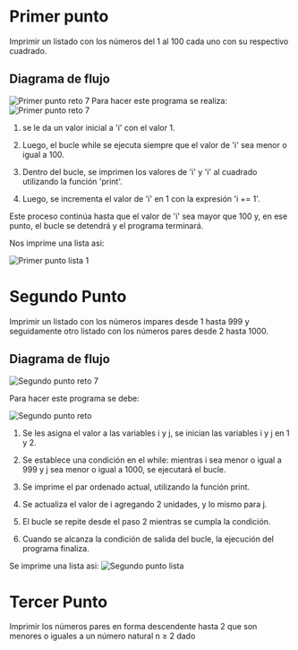 # Primer punto 

Imprimir un listado con los números del 1 al 100 cada uno con su respectivo cuadrado.

## Diagrama de flujo 
![Primer punto reto 7](https://user-images.githubusercontent.com/124607325/228106161-4fb4d7ed-14bd-465f-a73e-000f25f6636a.png)
Para hacer este programa se realiza: 
![Primer punto reto 7](https://user-images.githubusercontent.com/124607325/228106277-e1b1164e-9e4f-42d1-8078-debc50c6eccd.png)


1. se le da un valor inicial a 'i' con el valor 1.

2. Luego, el bucle while se ejecuta siempre que el valor de 'i' sea menor o igual a 100.

3. Dentro del bucle, se imprimen los valores de 'i' y 'i' al cuadrado utilizando la función 'print'.

4. Luego, se incrementa el valor de 'i' en 1 con la expresión 'i += 1'.

Este proceso continúa hasta que el valor de 'i' sea mayor que 100 y, en ese punto, el bucle se detendrá y el programa terminará.

Nos imprime una lista asi: 

![Primer punto lista 1](https://user-images.githubusercontent.com/124607325/228106317-3cae5192-375e-466e-b38b-d1a8bcf989f4.png)



# Segundo Punto

Imprimir un listado con los números impares desde 1 hasta 999 y seguidamente otro listado con los números pares desde 2 hasta 1000.

## Diagrama de flujo 

![Segundo punto reto 7](https://user-images.githubusercontent.com/124607325/228106555-bd67fe88-3593-4f79-8cc0-ed06f0fbc218.png)

Para hacer este programa se debe: 

![Segundo punto reto ](https://user-images.githubusercontent.com/124607325/228107791-d4e47f6f-e7cf-4954-a902-74407045654a.png)

1. Se les asigna el valor a las variables i y j, se inician las variables i y j en 1 y 2.

2. Se establece una condición en el while: mientras i sea menor o igual a 999 y j sea menor o igual a 1000, se ejecutará el bucle.

3. Se imprime el par ordenado actual, utilizando la función print. 

4. Se actualiza el valor de i agregando 2 unidades, y lo mismo para j.

5. El bucle se repite desde el paso 2 mientras se cumpla la condición.

6. Cuando se alcanza la condición de salida del bucle, la ejecución del programa finaliza.

Se imprime una lista asi: 
![Segundo punto lista](https://user-images.githubusercontent.com/124607325/228108231-fa49822d-42ac-4dce-aa63-2543bf124e28.png)



# Tercer Punto

Imprimir los números pares en forma descendente hasta 2 que son menores o iguales a un número natural n ≥ 2 dado
## 


